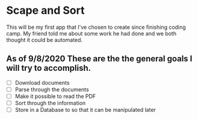 # Scape and Sort
This will be my first app that I've chosen to create since finishing coding camp.
My friend told me about some work he had done and we both thought it could be
automated.

## As of 9/8/2020 These are the the general goals I will try to accomplish.
- [ ] Download documents
- [ ] Parse through the documents
- [ ] Make it possible to read the PDF
- [ ] Sort through the information
- [ ] Store in a Database to so that it can be manipulated later
